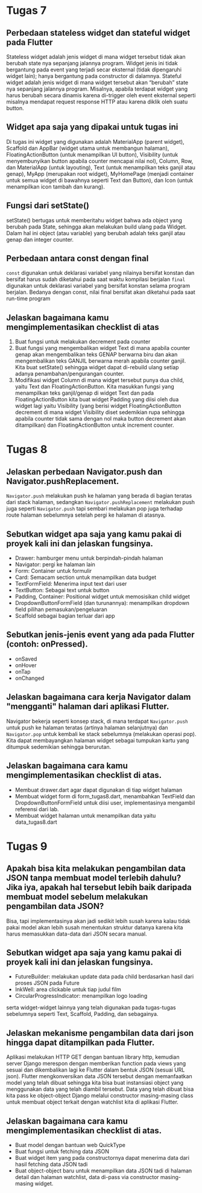 # Tugas 7

## Perbedaan stateless widget dan stateful widget pada Flutter
Stateless widget adalah jenis widget di mana widget tersebut tidak akan berubah state nya sepanjang jalannya program. Widget jenis ini tidak bergantung pada event yang terjadi secar eksternal (tidak dipengaruhi widget lain); hanya bergantung pada constructor di dalamnya.
Stateful widget adalah jenis widget di mana widget tersebut akan “berubah” state nya sepanjang jalannya program. Misalnya, apabila terdapat widget yang harus berubah secara dinamis karena di-trigger oleh event eksternal seperti misalnya mendapat request response HTTP atau karena diklik oleh suatu button. 
## Widget apa saja yang dipakai untuk tugas ini
Di tugas ini widget yang digunakan adalah MaterialApp (parent widget), Scaffold dan AppBar (widget utama untuk membangun halaman), FloatingActionButton (untuk menampilkan UI button), Visibility (untuk menyembunyikan button apabila counter mencapai nilai nol), Column, Row, dan MaterialApp (untuk layouting), Text (untuk menampilkan teks ganjil atau genap), MyApp (merupakan root widget), MyHomePage (menjadi container untuk semua widget di bawahnya seperti Text dan Button), dan Icon (untuk menampilkan icon tambah dan kurang).
## Fungsi dari setState()
setState() bertugas untuk memberitahu widget bahwa ada object yang berubah pada State, sehingga akan melakukan build ulang pada Widget. Dalam hal ini object (atau variable) yang berubah adalah teks ganjil atau genap dan integer counter.
## Perbedaan antara const dengan final
`const` digunakan untuk deklarasi variabel yang nilainya bersifat konstan dan bersifat harus sudah diketahui pada saat waktu kompilasi berjalan
`final` digunakan untuk deklarasi variabel yang bersifat konstan selama program berjalan. Bedanya dengan const, nilai final bersifat akan diketahui pada saat run-time program
## Jelaskan bagaimana kamu mengimplementasikan checklist di atas
1. Buat fungsi untuk melakukan decrement pada counter
2. Buat fungsi yang mengembalikan widget Text di mana apabila counter genap akan mengembalikan teks GENAP berwarna biru dan akan mengembalikan teks GANJIL berwarna merah apabila counter ganjil. Kita buat setState() sehingga widget dapat di-rebuild ulang setiap adanya penambahan/pengurangan counter.
3. Modifikasi widget Column di mana widget tersebut punya dua child, yaitu Text dan FloatingActionButton. Kita masukkan fungsi yang menampilkan teks ganjil/genap di widget Text dan pada FloatingActionButton kita buat widget Padding yang diisi oleh dua widget lagi yaitu Visibility (yang berisi widget FloatingActionButton decrement di mana widget Visibility diset sedemikian rupa sehingga apabila counter tidak sama dengan nol maka button decrement akan ditampilkan) dan FloatingActionButton untuk increment counter. 

# Tugas 8

##  Jelaskan perbedaan Navigator.push dan Navigator.pushReplacement.
`Navigator.push` melakukan push ke halaman yang berada di bagian teratas dari stack halaman, sedangkan `Navigator.pushReplacement` melakukan push juga seperti `Navigator.push` tapi sembari melakukan pop juga terhadap route halaman sebelumnya setelah pergi ke halaman di atasnya.

## Sebutkan widget apa saja yang kamu pakai di proyek kali ini dan jelaskan fungsinya.
- Drawer: hamburger menu untuk berpindah-pindah halaman
- Navigator: pergi ke halaman lain
- Form: Container untuk formulir
- Card: Semacam section untuk menampilkan data budget
- TextFormField: Menerima input text dari user
- TextButton: Sebagai text untuk button 
- Padding, Container: Positional widget untuk memosisikan child widget
- DropdownButtonFormField (dan turunannya): menampilkan dropdown field pilihan pemasukan/pengeluaran
- Scaffold sebagai bagian terluar dari app

## Sebutkan jenis-jenis event yang ada pada Flutter (contoh: onPressed).
- onSaved
- onHover
- onTap
- onChanged

## Jelaskan bagaimana cara kerja Navigator dalam "mengganti" halaman dari aplikasi Flutter.
Navigator bekerja seperti konsep stack, di mana terdapat `Navigator.push` untuk push ke halaman teratas (artinya halaman selanjutnya) dan `Navigator.pop` untuk kembali ke stack sebelumnya (melakukan operasi pop). Kita dapat membayangkan halaman widget sebagai tumpukan kartu yang ditumpuk sedemikian sehingga berurutan.

## Jelaskan bagaimana cara kamu mengimplementasikan checklist di atas.
- Membuat drawer.dart agar dapat digunakan di tiap widget halaman
- Membuat widget form di form_tugas8.dart, menambahkan TextField dan DropdownButtonFormField untuk diisi user, implementasinya mengambil referensi dari lab.
- Membuat widget halaman untuk menampilkan data yaitu data_tugas8.dart

# Tugas 9

## Apakah bisa kita melakukan pengambilan data JSON tanpa membuat model terlebih dahulu? Jika iya, apakah hal tersebut lebih baik daripada membuat model sebelum melakukan pengambilan data JSON?
Bisa, tapi implementasinya akan jadi sedikit lebih susah karena kalau tidak pakai model akan lebih susah menentukan struktur datanya karena kita harus memasukkan data-data dari JSON secara manual.

## Sebutkan widget apa saja yang kamu pakai di proyek kali ini dan jelaskan fungsinya.
- FutureBuilder: melakukan update data pada child berdasarkan hasil dari proses JSON pada Future
- InkWell: area clickable untuk tiap judul film
- CircularProgressIndicator: menampilkan logo loading

serta widget-widget lainnya yang telah digunakan pada tugas-tugas sebelumnya seperti Text, Scaffold, Padding, dan sebagainya.

## Jelaskan mekanisme pengambilan data dari json hingga dapat ditampilkan pada Flutter.
Aplikasi melakukan HTTP GET dengan bantuan library http, kemudian server Django merespon dengan memberikan function pada views yang sesuai dan dikembalikan lagi ke Flutter dalam bentuk JSON (sesuai URL json). Flutter mengkonversikan data JSON tersebut dengan memanfaatkan model yang telah dibuat sehingga kita bisa buat instansiasi object yang menggunakan data yang telah diambil tersebut. Data yang telah dibuat bisa kita pass ke object-object Django melalui constructor masing-masing class untuk membuat object terkait dengan watchlist kita di aplikasi Flutter.

## Jelaskan bagaimana cara kamu mengimplementasikan checklist di atas.
- Buat model dengan bantuan web QuickType 
- Buat fungsi untuk fetching data JSON 
- Buat widget item yang pada constructornya dapat menerima data dari hasil fetching data JSON tadi
- Buat object-object baru untuk menampilkan data JSON tadi di halaman detail dan halaman watchlist, data di-pass via constructor masing-masing widget.